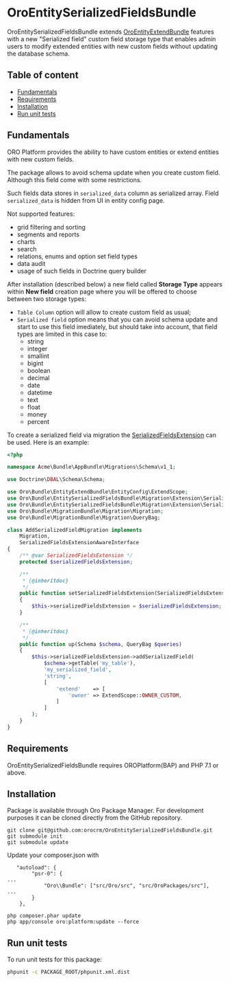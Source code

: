 # OroEntitySerializedFieldsBundle

OroEntitySerializedFieldsBundle extends [OroEntityExtendBundle](https://github.com/oroinc/platform/tree/master/src/Oro/Bundle/EntityExtendBundle) features with a new "Serialized field" custom field storage type that enables admin users to modify extended entities with new custom fields without updating the database schema.

## Table of content

- [Fundamentals](#fundamentals)
- [Requirements](#requirements)
- [Installation](#installation)
- [Run unit tests](#run-unit-tests)


## Fundamentals

ORO Platform provides the ability to have custom entities or extend entities with new custom fields.

The package allows to avoid schema update when you create custom field. Although this field come with some restrictions.

Such fields data stores in `serialized_data` column as serialized array. Field `serialized_data` is hidden from UI in entity config page.

Not supported features:

- grid filtering and sorting
- segments and reports
- charts
- search
- relations, enums and option set field types
- data audit
- usage of such fields in Doctrine query builder

After installation (described below) a new field called **Storage Type** appears within **New field** creation page where you will be offered to choose between two storage types:

- `Table Column` option will allow to create custom field as usual;
- `Serialized field` option means that you can avoid schema update and start to use this field imediately, but should take into account, that field types are limited in this case to:
  - string
  - integer
  - smallint
  - bigint
  - boolean
  - decimal
  - date
  - datetime
  - text
  - float
  - money
  - percent

To create a serialized field via migration the [SerializedFieldsExtension](./Migration/Extension/SerializedFieldsExtension.php) can be used. Here is an example:

```php
<?php

namespace Acme\Bundle\AppBundle\Migrations\Schema\v1_1;

use Doctrine\DBAL\Schema\Schema;

use Oro\Bundle\EntityExtendBundle\EntityConfig\ExtendScope;
use Oro\Bundle\EntitySerializedFieldsBundle\Migration\Extension\SerializedFieldsExtension;
use Oro\Bundle\EntitySerializedFieldsBundle\Migration\Extension\SerializedFieldsExtensionAwareInterface;
use Oro\Bundle\MigrationBundle\Migration\Migration;
use Oro\Bundle\MigrationBundle\Migration\QueryBag;

class AddSerializedFieldMigration implements
    Migration,
    SerializedFieldsExtensionAwareInterface
{
    /** @var SerializedFieldsExtension */
    protected $serializedFieldsExtension;

    /**
     * {@inheritdoc}
     */
    public function setSerializedFieldsExtension(SerializedFieldsExtension $serializedFieldsExtension)
    {
        $this->serializedFieldsExtension = $serializedFieldsExtension;
    }

    /**
     * {@inheritdoc}
     */
    public function up(Schema $schema, QueryBag $queries)
    {
        $this->serializedFieldsExtension->addSerializedField(
            $schema->getTable('my_table'),
            'my_serialized_field',
            'string',
            [
                'extend'    => [
                    'owner' => ExtendScope::OWNER_CUSTOM,
                ]
            ]
        );
    }
}
```

## Requirements

OroEntitySerializedFieldsBundle requires OROPlatform(BAP) and PHP 7.1 or above.


## Installation

Package is available through Oro Package Manager.
For development purposes it can be cloned directly from the GitHub repository.

```
git clone git@github.com:orocrm/OroEntitySerializedFieldsBundle.git
git submodule init
git submodule update
```

Update your composer.json with 

```
   "autoload": {
        "psr-0": {
...
            "Oro\\Bundle": ["src/Oro/src", "src/OroPackages/src"],
...            
        }
    },
```

```
php composer.phar update
php app/console oro:platform:update --force
```

## Run unit tests

To run unit tests for this package:

```bash
phpunit -c PACKAGE_ROOT/phpunit.xml.dist
```
